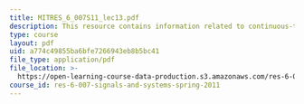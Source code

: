 ```yaml
---
title: MITRES_6_007S11_lec13.pdf
description: This resource contains information related to continuous-time modulation.
type: course
layout: pdf
uid: a774c49855ba6bfe7266943eb8b5bc41
file_type: application/pdf
file_location: >-
  https://open-learning-course-data-production.s3.amazonaws.com/res-6-007-signals-and-systems-spring-2011/a774c49855ba6bfe7266943eb8b5bc41_MITRES_6_007S11_lec13.pdf
course_id: res-6-007-signals-and-systems-spring-2011
---
```

